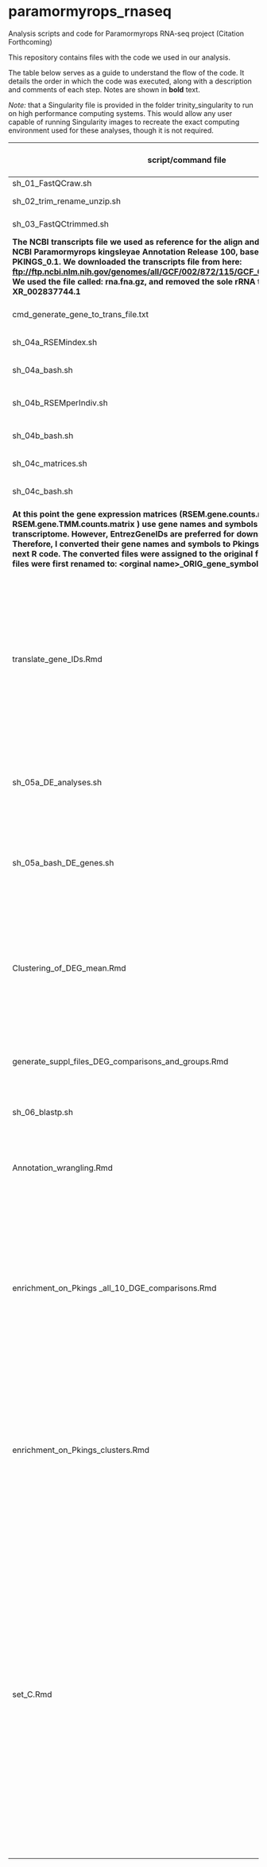 # paramormyrops_rnaseq
Analysis scripts and code for Paramormyrops RNA-seq project (Citation Forthcoming)

This repository contains files with the code we used in our analysis.

The table below serves as a guide to understand the flow of the code. It details the order in which the code was executed, along with a description and comments of each step.  Notes are shown in **bold** text.

*Note:* that a Singularity file is provided in the folder trinity_singularity to run on high performance computing systems.  This would allow any user capable of running Singularity images to recreate the exact computing environment used for these analyses, though it is not required.


| script/command file   | description      | comments         | additional_outputs (These are provided in  the folder named additional_files) |
|-----------------------|------------------|------------------|-------------------------------------------------------------------------------|
| sh_01_FastQCraw.sh    | assess quality of raw reads|| |
| sh_02_trim_rename_unzip.sh | trim, rename and unzip reads    || |
| sh_03_FastQCtrimmed.sh| assess quality of trimmed reads || |
| **The NCBI transcripts file we used as reference for the align and count steps was from: NCBI Paramormyrops kingsleyae Annotation Release 100, based on genome assembly PKINGS_0.1. We downloaded the transcripts file from here: ftp://ftp.ncbi.nlm.nih.gov/genomes/all/GCF/002/872/115/GCF_002872115.1_PKINGS_0.1 We used the file called: rna.fna.gz, and removed the sole rRNA transcript present: XR_002837744.1**  ||| |
| cmd_generate_gene_to_trans_file.txt  | generate a gene-to-transcript list from the NCBI transcripts file  | this list is required by the align and count steps       | gene-trans-map.txt|
| sh_04a_RSEMindex.sh   | Index the NCBI transcripts file | calls the singularity container | |
| sh_04a_bash.sh        | Index the NCBI transcripts file | executes commands within the singularity container       | |
| sh_04b_RSEMperIndiv.sh| Aligns reads to NCBI transcripts file and counts reads per gene    | calls the singularity container | |
| sh_04b_bash.sh        | Aligns reads to NCBI transcripts file and counts reads per gene    | executes commands within the singularity container       | |
| sh_04c_matrices.sh    | Build gene expression matrices  | calls the singularity container | |
| sh_04c_bash.sh        | Build gene expression matrices  | executes commands within the singularity container       | |
| **At this point the gene expression matrices (RSEM.gene.counts.matrix and RSEM.gene.TMM.counts.matrix ) use gene names and symbols from the NCBI transcriptome. However, EntrezGeneIDs are preferred for downstream analyses. Therefore, I converted their gene names and symbols to Pkings EntrezGeneIDs with the next R code. The converted files were assigned to the original file names. The original files were first renamed to: \<orginal name>_ORIG_gene_symbols** ||||
| translate_gene_IDs.Rmd| <ol><li> Replace gene names and symbols with EntrezGeneIDs in the gene expression matrices</li> <li> generate a file with the columns Pking EntrezGeneID, gene name, gene symbol and type of gene for each of the predicted 27610 P. kingsleyae genes. This file is named Dic.PkingEntrezGeneID-to-name_symbol_type.txt </li></ol> | This code runs on the renamed files       | Dic.PkingEntrezGeneID-to-name_symbol_type.txt  |
| sh_05a_DE_analyses.sh | <ol> <li> Data exploration - Correlation matrix, PCA </li> <li> DGE and MA plots - all 10 possible pairwise OTU comparisons </li></ol>     | calls the singularity container ||  
| sh_05a_bash_DE_genes.sh    | <ol> <li> Data exploration - Correlation matrix, PCA </li> <li> DGE and MA plots - all 10 possible pairwise OTU comparisons </li>    | executes commands within the singularity container. We modified 2) to use the function estimateDisp() instead of the functions estimateCommonDisp() and estimateTagwiseDisp() | uses the samples.txt file  |  
| Clustering_of_DEG_mean.Rmd | <ol> <li> For each phenotype pair, extract the genes that were on average 4 times more highly expressed in one phenotype than the other (Set B groups) </li> <li> plot expression patterns of the genes in each group from 1) </li></ol>  | generates black & white and colored plots || |
| generate_suppl_files_DEG_comparisons_and_groups.Rmd    | generate the supplemental files with the details of the <ol> <li> 10 DGE comparisons and </li> <li> Set B groups </li>  || |
| sh_06_blastp.sh       | blast P. kingsleyae proteins to D. rerio proteins   | output is split into 7 files, we merged all to one file afterwards | |
| Annotation_wrangling.Rmd   | For each ontology, generate two 'dictionaries':  <ol> <li> Pking Entrez Gene IDs to D. rerio GO IDs </li> <li> D. rerio GO IDs to GO terms  </li> </ol>    | Files from 2) were not used in later scripts, they served as references      | <ol> <li> 1) Dic.PkingEntrezGeneID-to-GO.{ontology}.txt </li><li> Dic.{ontology}.GOid_to_term.txt  </li> |
| enrichment_on_Pkings _all_10_DGE_comparisons.Rmd       |<ol> <li> GO enrichment on all 10 DGE comparisons </li> <li> Horizontal bar plot significant GO terms</li></ol>   | Xcel file from 1) is part of the supplementary files.  This code also produces a file with information on each upregulated gene annotated to enriched GO terms, including how many GO terms the gene was annotated to for a given upregulated list and ontology (frequency). The file served informational purposes     ||
| enrichment_on_Pkings_clusters.Rmd    | <ol> <li> GO enrichment on Set B groups </li> <li> Horizontal bar plot significant GO terms </li></ol>  | Xcel file from 1) is part of the supplementary files.  This code also produces a file with information on each upregulated gene annotated to enriched GO terms, including how many GO terms the gene was annotated to for a given upregulated list and ontology (frequency). The file served informational purposes      ||
| set_C.Rmd   | Intersect upregulated genes and enriched GO terms from Sets A' and B         | The outputs are: <ol> <li> one file per list of upregulated genes </li> <li> one file per list of enriched GO terms </li> <li> Xcel file with upregulated genes (consolidation of output 1) </li> <li> Xcel file with enriched GO terms (consolidation of output 2) </li> <li> Xcel file with information on each upregulated gene annotated to enriched GO terms, including how many GO terms the gene was annotated to for a given upregulated list and ontology (frequency). The file served informational purposes </li> <li> Outputs 3) and 4) are part of the supplemental files </li> |||
